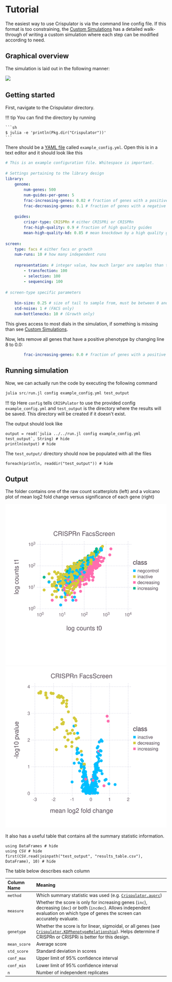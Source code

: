 # Tutorial

The easiest way to use Crispulator is via the command line config file. If this
format is too constraining, the [Custom Simulations](@ref) has a detailed walk-
through of writing a custom simulation where each step can be modified according
to need.

## Graphical overview

The simulation is laid out in the following manner:

![](assets/overview.png)

## Getting started


First, navigate to the Crispulator directory.

!!! tip
    You can find the directory by running

    ```sh
    $ julia -e 'println(Pkg.dir("Crispulator"))'
    ```

There should be a [YAML file](https://learnxinyminutes.com/docs/yaml/) called
`example_config.yml`. Open this is in a text editor and it should look like this

```yaml
# This is an example configuration file. Whitespace is important.

# Settings pertaining to the library design
library:
    genome:
        num-genes: 500
        num-guides-per-gene: 5
        frac-increasing-genes: 0.02 # fraction of genes with a positive phenotype
        frac-decreasing-genes: 0.1 # fraction of genes with a negative phenotype

    guides:
        crispr-type: CRISPRn # either CRISPRi or CRISPRn
        frac-high-quality: 0.9 # fraction of high quality guides
        mean-high-quality-kd: 0.85 # mean knockdown by a high quality guide (CRISPRi only)

screen:
    type: facs # either facs or growth
    num-runs: 10 # how many independent runs

    representation: # integer value, how much larger are samples than the library
        - transfection: 100
        - selection: 100
        - sequencing: 100

# screen-type specific parameters

    bin-size: 0.25 # size of tail to sample from, must be between 0 and 0.5 (FACS only)
    std-noise: 1 # (FACS only)
    num-bottlenecks: 10 # (Growth only)
```

This gives access to most dials in the simulation, if something is missing than
see [Custom Simulations](@ref).

Now, lets remove all genes that have a positive phenotype by changing line 8 to
0.0:

```yaml
        frac-increasing-genes: 0.0 # fraction of genes with a positive phenotype
```

## Running simulation

Now, we can actually run the code by executing the following command

```julia
julia src/run.jl config example_config.yml test_output
```

!!! tip
    Here `config` tells `CRISPulator` to use the provided config
    `example_config.yml` and `test_output` is the directory where the results
    will be saved. This directory will be created if it doesn't exist.

The output should look like

```@example
output = read(`julia ../../run.jl config example_config.yml test_output`, String) # hide
println(output) # hide
```

The `test_output/` directory should now be populated with all the files

```@example
foreach(println, readdir("test_output")) # hide
```

## Output

The folder contains one of the raw count scatterplots (left) and a volcano plot
of mean log2 fold change versus significance of each gene (right)

![](test_output/counts.svg)
![](test_output/volcano.svg)

It also has a useful table that contains all the summary statistic information.

```@example
using DataFrames # hide
using CSV # hide
first(CSV.read(joinpath("test_output", "results_table.csv"), DataFrame), 10) # hide
```

The table below describes each column

| Column Name  | Meaning  |
|:--|:--|
| `method` | Which summary statistic was used (e.g. [`Crispulator.auprc`](@ref))  |
| `measure`  | Whether the score is only for increasing genes (`inc`), decreasing (`dec`) or both (`incdec`). Allows independent evaluation on which type of genes the screen can accurately evaluate.  |
| `genetype`  | Whether the score is for linear, sigmoidal, or all genes (see [`Crispulator.KDPhenotypeRelationship`](@ref)). Helps determine if CRISPRn or CRISPRi is better for this design.  |
| `mean_score`  | Average score  |
| `std_score`  | Standard deviation in scores  |
| `conf_max`  | Upper limit of 95% confidence interval  |
| `conf_min`  | Lower limit of 95% confidence interval  |
| `n`  | Number of independent replicates  |
